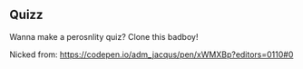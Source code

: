 ## Quizz

Wanna make a perosnlity quiz? Clone this badboy!

Nicked from: https://codepen.io/adm_jacqus/pen/xWMXBp?editors=0110#0
